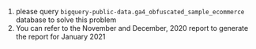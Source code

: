 1. please query `bigquery-public-data.ga4_obfuscated_sample_ecommerce` database to solve this problem
2. You can refer to the November and December, 2020 report to generate the report for January 2021
